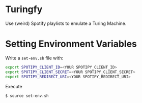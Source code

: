 # Turingfy

Use (weird) Spotify playlists to emulate a Turing Machine.

# Setting Environment Variables

Write a `set-env.sh` file with:

```bash
export SPOTIPY_CLIENT_ID=<YOUR SPOTIPY_CLIENT_ID>
export SPOTIPY_CLIENT_SECRET=<YOUR SPOTIPY_CLIENT_SECRET>
export SPOTIPY_REDIRECT_URI=<YOUR SPOTIPY_REDIRECT_URI>
```

Execute

```console
$ source set-env.sh
```